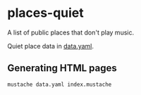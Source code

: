 # places-quiet

A list of public places that don't play music.

Quiet place data in [data.yaml](data.yaml).

## Generating HTML pages

```
mustache data.yaml index.mustache
```

